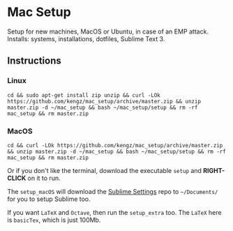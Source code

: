 # Mac Setup
Setup for new machines, MacOS or Ubuntu, in case of an EMP attack. Installs: systems, installations, dotfiles, Sublime Text 3.


## Instructions

### Linux
```shell
cd && sudo apt-get install zip unzip && curl -LOk https://github.com/kengz/mac_setup/archive/master.zip && unzip master.zip -d ~/mac_setup && bash ~/mac_setup/setup && rm -rf mac_setup && rm master.zip
```

### MacOS
```shell
cd && curl -LOk https://github.com/kengz/mac_setup/archive/master.zip && unzip master.zip -d ~/mac_setup && bash ~/mac_setup/setup && rm -rf mac_setup && rm master.zip
```

Or if you don't like the terminal, download the executable `setup` and **RIGHT-CLICK** on it to run. 

The `setup_macOS` will download the [Sublime Settings](https://github.com/kengz/sublime_settings) repo to `~/Documents/` for you to setup Sublime too.

If you want `LaTeX` and `Octave`, then run the `setup_extra` too. The `LaTeX` here is `basicTex`, which is just 100Mb.

